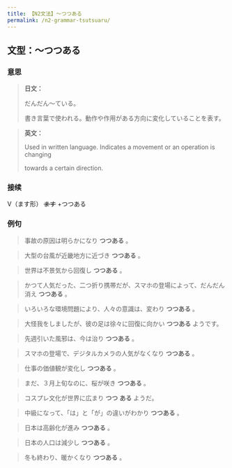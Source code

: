 ```yaml
---
title: 【N2文法】〜つつある
permalink: /n2-grammar-tsutsuaru/
---
```


## 文型：〜つつある

### 意思

> **日文：**
> 
> だんだん〜ている。
> 
> 書き言葉で使われる。動作や作用がある方向に変化していることを表す。


> **英文：**
> 
> Used in written language. Indicates a movement or an operation is changing
> 
> towards a certain direction.


### 接续

V（ます形） ~~ます~~ +つつある

### 例句

> 事故の原因は明らかになり **つつある** 。

> 大型の台風が近畿地方に近づき **つつある** 。

> 世界は不景気から回復し **つつある** 。

> かつて人気だった、二つ折り携帯だが、スマホの登場によって、だんだん消え **つつある** 。

> いろいろな環境問題により、人々の意識は、変わり **つつある** 。

> 大怪我をしましたが、彼の足は徐々に回復に向かい **つつある** ようです。

> 先週引いた風邪は、今は治り **つつある** 。

> スマホの登場で、デジタルカメラの人気がなくなり **つつある** 。

> 仕事の価値観が変化し **つつある** 。

> まだ、３月上旬なのに、桜が咲き **つつある** 。

> コスプレ文化が世界に広まり **つつ** **ある** ようだ。

> 中級になって、「は」と「が」の違いがわかり **つつある** 。

> 日本は高齢化が進み **つつある** 。

> 日本の人口は減少し **つつある** 。

> 冬も終わり、暖かくなり **つつある** 。

